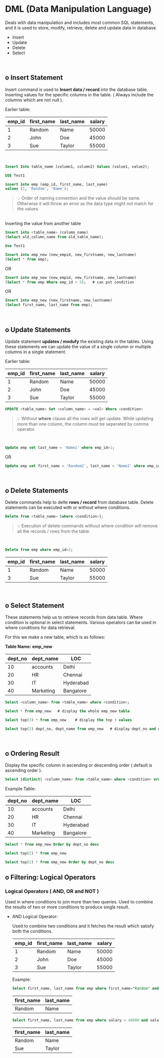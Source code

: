 # DML (Data Manipulation Language)

Deals with data manipulation and includes most common SQL statements, and it is used to store, modify, retrieve, delete and update data in database.
- Insert
- Update
- Delete
- Select

<br>

## o Insert Statement

Insert command is used to **Insert data / record** into the database table.
Inserting values for the specific columns in the table. ( Always include the columns which are not null ).

Earlier table:

|emp_id|**first_name**|**last_name**|salary|
|-|-|-|-|
|1|Random|Name|50000|
|2|John|Doe|45000|
|3|Sue|Taylor|55000|

<br>

```SQL
Insert Into table_name (column1, column2) Values (value1, value2);
```

```SQL
USE Test1

insert into emp (emp_id, first_name, last_name)
values (1, 'Random', 'Name');
```
> 💡 Order of naming convention and the value should be same. Otherwise it will throw an error as the data type might not match for the values.

<br>
Inserting the value from another table

<br>

```SQL
Insert into <table_name> (column_name)
(Select old_column_name from old_table_name);
```

```SQL
Use Test1

Insert into emp_new (new_empid, new_firstname, new_lastname)
(Select * from emp);
```
OR
```SQL
Insert into emp_new (new_empid, new_firstname, new_lastname)
(Select * from emp Where emp_id > 5);   # can put condition
```
OR
```SQL
Insert into emp_new (new_firstname, new_lastname)
(Select first_name, last_name from emp);
```
<br>

## o Update Statements

Update statement **updates / modufy** the existing data in the tables. Using these statements we can update the value of a single column or multiple columns in a single statement.

Earlier table:

|emp_id|**first_name**|**last_name**|salary|
|-|-|-|-|
|1|Random|Name|50000|
|2|John|Doe|45000|
|3|Sue|Taylor|55000|

```SQL
UPDATE <table_name> Set <column_name> = <val> Where <condition>
```

> 💡 Without **where** clause all the rows will get update. While updating more than one column, the column must be seperated by comma operator. 

<br>

```SQL
Update emp set last_name = 'Name1' where emp_id=1;
```
OR
```SQL
Update emp set first_name = 'Random2', last_name = 'Name2' where emp_id=1;
```

<br>

## o Delete Statements

Delete commands help to delte **rows / record** from database table. Delete statements can be executed with or without where conditions.

```SQL
Delete from <table_name> [where <condition>];
```
> 💡 Execution of delete commands without where condition will remove all the records / rows from the table.

<br>

```SQL
Delete from emp where emp_id=2;
```
|emp_id|**first_name**|**last_name**|salary|
|-|-|-|-|
|1|Random|Name|50000|
|3|Sue|Taylor|55000|

<br>

## o Select Statement

These statements help us to retrieve records from data table. Where condition is optional in select statements. Various operators can be used in where conditions for data retrieval.

For this we make a new table, which is as follows:

**Table Name: emp_new**

|dept_no|dept_name|LOC|
|-|-|-|
|10|accounts|Delhi|
|20|HR|Chennai|
|30|IT|Hyderabad|
|40|Marketing|Bangalore|

```SQL
Select <column_name> from <table_name> where <condition>;
```
```SQL
Select * from emp_new   # display the whole emp_new table

Select top(3) * from emp_new    # display the top 3 values

Select top(2) dept_no, dept_name from emp_new   # display dept_no and dept_name
```

<br>

## o Ordering Result

Display the specific column in ascending or descending order ( default is ascending order ).

```SQL
Select |distinct| <column_name> from <table_name> where <condition> order by <column_name> <asc|desc>
```

Example Table:

|dept_no|dept_name|LOC|
|-|-|-|
|10|accounts|Delhi|
|20|HR|Chennai|
|30|IT|Hyderabad|
|40|Marketing|Bangalore|

```SQL
Select * from emp_new Order by dept_no desc

Select top(2) * from emp_new

Select top(2) * from emp_new Order by dept_no desc
```

## o Filtering: Logical Operators

### Logical Operators ( AND, OR and NOT )
Used in where conditions to join more than two queries. Used to combine the results of two or more conditions to produce single result.

- AND Logical Operator:

    Used to combine two conditions and it fetches the result which satisfy both the conditions.

    |emp_id|**first_name**|**last_name**|salary|
    |-|-|-|-|
    |1|Random|Name|50000|
    |2|John|Doe|45000|
    |3|Sue|Taylor|55000|

    Example:

    ```SQL
    Select first_name, last_name from emp where first_name="Random" and last_name="Name";
    ```
    |**first_name**|**last_name**|
    |-|-|
    |Random|Name|

    ```SQL
    Select first_name, last_name from emp where salary > 48000 and salary > 56000
    ```

    |**first_name**|**last_name**|
    |-|-|
    |Random|Name|
    |Sue|Taylor|
